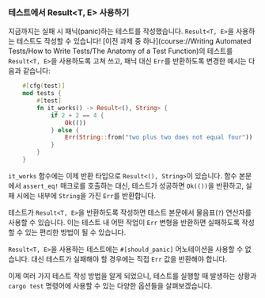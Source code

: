 ### 테스트에서 Result<T, E> 사용하기

지금까지는 실패 시 패닉(panic)하는 테스트를 작성했습니다. `Result<T, E>`을 사용하는 테스트도 작성할 수 있습니다! [이전 과제 중 하나](course://Writing Automated Tests/How to Write Tests/The Anatomy of a Test Function)의 테스트를 `Result<T, E>`을 사용하도록 고쳐 쓰고, 패닉 대신 `Err`를 반환하도록 변경한 예시는 다음과 같습니다:

```rust
    #[cfg(test)]
    mod tests {
        #[test]
        fn it_works() -> Result<(), String> {
            if 2 + 2 == 4 {
                Ok(())
            } else {
                Err(String::from("two plus two does not equal four"))
            }
        }
    }
```

`it_works` 함수에는 이제 반환 타입으로 `Result<(), String>`이 있습니다. 함수 본문에서 `assert_eq!` 매크로를 호출하는 대신, 테스트가 성공하면 `Ok(())`을 반환하고, 실패 시에는 내부에 `String`을 가진 `Err`를 반환합니다.

테스트가 `Result<T, E>`을 반환하도록 작성하면 테스트 본문에서 물음표(`?`) 연산자를 사용할 수 있습니다. 이는 테스트 내 어떤 작업이 `Err` 변형을 반환하면 실패하도록 작성할 수 있는 편리한 방법이 될 수 있습니다.

`Result<T, E>`을 사용하는 테스트에는 `#[should_panic]` 어노테이션을 사용할 수 없습니다. 대신 테스트가 실패해야 할 경우에는 직접 `Err` 값을 반환해야 합니다.

이제 여러 가지 테스트 작성 방법을 알게 되었으니, 테스트를 실행할 때 발생하는 상황과 `cargo test` 명령어에 사용할 수 있는 다양한 옵션들을 살펴보겠습니다.